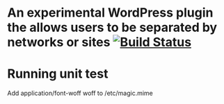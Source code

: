 # An experimental WordPress plugin the allows users to be separated by networks or sites [![Build Status](https://travis-ci.org/thomaslhotta/wp-separate-user-base.svg?branch=master)](https://travis-ci.org/thomaslhotta/wp-separate-user-base)

Running unit test
=================
Add application/font-woff woff to /etc/magic.mime